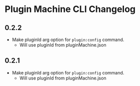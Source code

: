 # Plugin Machine CLI Changelog

## 0.2.2

- Make pluginId arg option for `plugin:config` command.
    - Will use pluginId from pluginMachine.json
## 0.2.1

- Make pluginId arg option for `plugin:config` command.
    - Will use pluginId from pluginMachine.json
